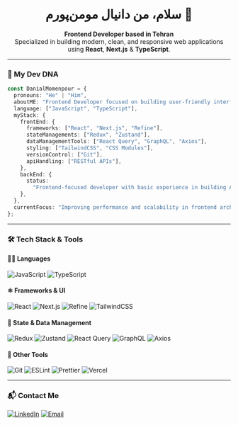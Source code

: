 
<h1 align="center">سلام، من دانیال مومن‌پورم 👋</h1>

<p align="center">
  <strong>Frontend Developer based in Tehran</strong><br />
  Specialized in building modern, clean, and responsive web applications using <strong>React</strong>, <strong>Next.js</strong> & <strong>TypeScript</strong>.
</p>

---

### 🧬 My Dev DNA

```ts
const DanialMomenpour = {
  pronouns: "He" | "Him",
  aboutME: "Frontend Developer focused on building user-friendly interfaces with React.js",
  language: ["JavaScript", "TypeScript"],
  myStack: {
    frontEnd: {
      frameworks: ["React", "Next.js", "Refine"],
      stateManagements: ["Redux", "Zustand"],
      dataManagementTools: ["React Query", "GraphQL", "Axios"],
      styling: ["TailwindCSS", "CSS Modules"],
      versionControl: ["Git"],
      apiHandling: ["RESTful APIs"],
    },
    backEnd: {
      status:
        "Frontend-focused developer with basic experience in building APIs using Next.js (API Routes) 😊",
    },
  },
  currentFocus: "Improving performance and scalability in frontend architecture.",
};
```

---

### 🛠️ Tech Stack & Tools

#### 👨‍💻 Languages  
![JavaScript](https://img.shields.io/badge/-JavaScript-F7DF1E?logo=javascript&logoColor=black&style=flat)
![TypeScript](https://img.shields.io/badge/-TypeScript-3178C6?logo=typescript&logoColor=white&style=flat)

#### ⚛️ Frameworks & UI  
![React](https://img.shields.io/badge/-React-61DAFB?logo=react&logoColor=white&style=flat)
![Next.js](https://img.shields.io/badge/-Next.js-000000?logo=next.js&logoColor=white&style=flat)
![Refine](https://img.shields.io/badge/-Refine-242938?logo=data:image/svg+xml;base64,...&style=flat)
![TailwindCSS](https://img.shields.io/badge/-Tailwind-38B2AC?logo=tailwind-css&logoColor=white&style=flat)

#### 🧠 State & Data Management  
![Redux](https://img.shields.io/badge/-Redux-764ABC?logo=redux&logoColor=white&style=flat)
![Zustand](https://img.shields.io/badge/-Zustand-000000?logo=zustand&logoColor=white&style=flat)
![React Query](https://img.shields.io/badge/-ReactQuery-FF4154?logo=react-query&logoColor=white&style=flat)
![GraphQL](https://img.shields.io/badge/-GraphQL-E10098?logo=graphql&logoColor=white&style=flat)
![Axios](https://img.shields.io/badge/-Axios-5A29E4?logo=axios&logoColor=white&style=flat)

#### 🧩 Other Tools  
![Git](https://img.shields.io/badge/-Git-F05032?logo=git&logoColor=white&style=flat)
![ESLint](https://img.shields.io/badge/-ESLint-4B32C3?logo=eslint&logoColor=white&style=flat)
![Prettier](https://img.shields.io/badge/-Prettier-F7B93E?logo=prettier&logoColor=black&style=flat)
![Vercel](https://img.shields.io/badge/-Vercel-000000?logo=vercel&logoColor=white&style=flat)

---
### 📬 Contact Me

[![LinkedIn](https://img.shields.io/badge/-LinkedIn-0A66C2?logo=linkedin&logoColor=white&style=flat)](https://linkedin.com/in/danial-momenpour)
[![Email](https://img.shields.io/badge/-Email-D14836?logo=gmail&logoColor=white&style=flat)](mailto:your@email.com)
